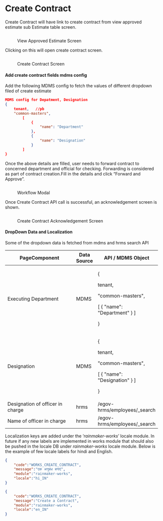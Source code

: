 # Create Contract

Create Contract will have link to create contract from view approved estimate sub Estimate table screen.

<figure><img src="../../../../../../../.gitbook/assets/image (143).png" alt=""><figcaption><p>View Approved Estimate Screen</p></figcaption></figure>

Clicking on this will open create contract screen.

<figure><img src="../../../../../../../.gitbook/assets/image (6).png" alt=""><figcaption><p>Create Contract Screen</p></figcaption></figure>

#### Add create contract fields mdms config

Add the following MDMS config to fetch the values of different dropdown filed of create estimate

```json
MDMS config for Depatment, Designation
{
    tenant,   //pb
    "common-masters",
        [
            {
                "name": "Department"
            },
            {
                "name": "Designation"
            }
        ]
}
```

Once the above details are filled, user needs to forward contract to concerned department and official for checking. Forwarding is considered as part of contract creation.Fill in the details and click “Forward and Approve”.

<figure><img src="../../../../../../../.gitbook/assets/Screenshot from 2022-12-06 11-46-54.png" alt=""><figcaption><p>Workflow Modal</p></figcaption></figure>

Once Create Contract API call is successful, an acknowledgement screen is shown.

<figure><img src="../../../../../../../.gitbook/assets/image (115).png" alt=""><figcaption><p>Create Contract Acknowledgement Screen</p></figcaption></figure>

#### DropDown Data and Localization

Some of the dropdown data is fetched from mdms and hrms search API

<table><thead><tr><th width="292.3333333333333">PageComponent</th><th>Data Source</th><th>API / MDMS Object</th></tr></thead><tbody><tr><td>Executing Department</td><td>MDMS</td><td><p>{</p><p>tenant, </p><p>"common-masters", </p><p>     [ { "name": "Department" } ]</p><p>}</p></td></tr><tr><td>Designation</td><td>MDMS</td><td><p>{</p><p>tenant, </p><p>"common-masters", </p><p>     [ { "name": "Designation" } ]</p><p>}</p></td></tr><tr><td>Designation of officer in charge</td><td>hrms</td><td>/egov-hrms/employees/_search</td></tr><tr><td>Name of officer in charge</td><td>hrms</td><td>/egov-hrms/employees/_search</td></tr></tbody></table>

Localization keys are added under the ‘_rainmaker-works_’ locale module. In future if any new labels are implemented in works module that should also be pushed in the locale DB under _rainmaker-works_ locale module. Below is the example of few locale labels for hindi and English.

```json
{
    "code":"WORKS_CREATE_CONTRACT",
    "message":"एक अनुबंध बनाएं",
    "module":"rainmaker-works",
    "locale":"hi_IN"
}

{
    "code":"WORKS_CREATE_CONTRACT",
    "message":"Create a Contract",
    "module":"rainmaker-works",
    "locale":"en_IN"
}
```
